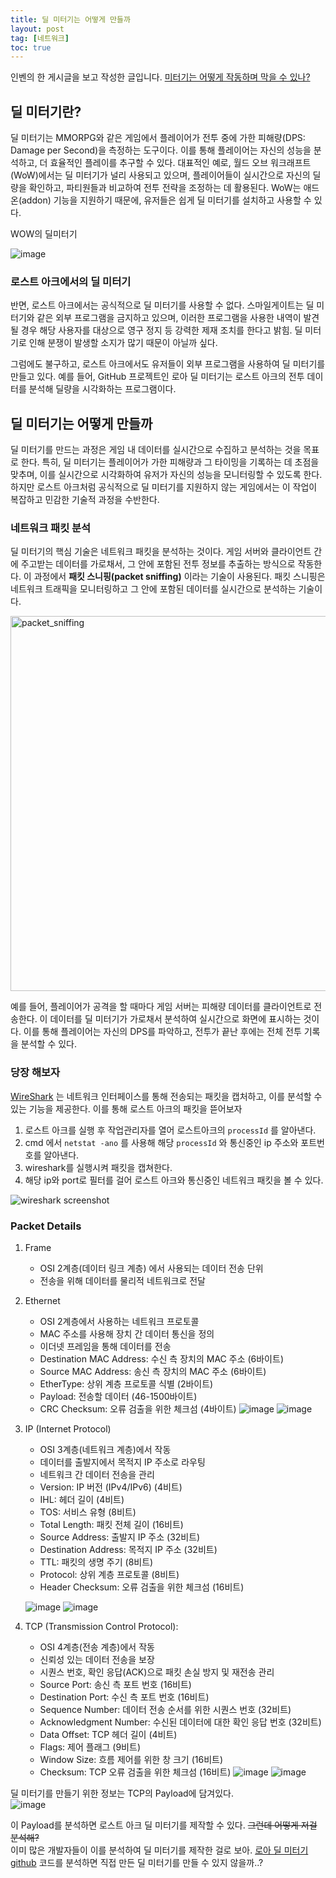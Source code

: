 ```yaml
---
title: 딜 미터기는 어떻게 만들까
layout: post
tag: [네트워크]
toc: true
---
```


인벤의 한 게시글을 보고 작성한 글입니다.
[미터기는 어떻게 작동하며 막을 수 있나?](https://www.inven.co.kr/board/lostark/4811/4788926?vtype=pc) 


## 딜 미터기란?

딜 미터기는 MMORPG와 같은 게임에서 플레이어가 전투 중에 가한 피해량(DPS: Damage per Second)을 측정하는 도구이다. 이를 통해 플레이어는 자신의 성능을 분석하고, 더 효율적인 플레이를 추구할 수 있다. 대표적인 예로, 월드 오브 워크래프트(WoW)에서는 딜 미터기가 널리 사용되고 있으며, 플레이어들이 실시간으로 자신의 딜량을 확인하고, 파티원들과 비교하여 전투 전략을 조정하는 데 활용된다. WoW는 애드온(addon) 기능을 지원하기 때문에, 유저들은 쉽게 딜 미터기를 설치하고 사용할 수 있다.

WOW의 딜미터기

![image](https://github.com/user-attachments/assets/e3f4db30-89ed-4c3a-81e7-7151ab57ffd3)


### 로스트 아크에서의 딜 미터기

반면, 로스트 아크에서는 공식적으로 딜 미터기를 사용할 수 없다. 스마일게이트는 딜 미터기와 같은 외부 프로그램을 금지하고 있으며, 이러한 프로그램을 사용한 내역이 발견될 경우 해당 사용자를 대상으로 영구 정지 등 강력한 제재 조치를 한다고 밝힘. 딜 미터기로 인해 분쟁이 발생할 소지가 많기 때문이 아닐까 싶다.

그럼에도 불구하고, 로스트 아크에서도 유저들이 외부 프로그램을 사용하여 딜 미터기를 만들고 있다. 예를 들어, GitHub 프로젝트인 로아 딜 미터기는 로스트 아크의 전투 데이터를 분석해 딜량을 시각화하는 프로그램이다. 

## 딜 미터기는 어떻게 만들까

딜 미터기를 만드는 과정은 게임 내 데이터를 실시간으로 수집하고 분석하는 것을 목표로 한다. 특히, 딜 미터기는 플레이어가 가한 피해량과 그 타이밍을 기록하는 데 초점을 맞추며, 이를 실시간으로 시각화하여 유저가 자신의 성능을 모니터링할 수 있도록 한다. 하지만 로스트 아크처럼 공식적으로 딜 미터기를 지원하지 않는 게임에서는 이 작업이 복잡하고 민감한 기술적 과정을 수반한다.

### 네트워크 패킷 분석

딜 미터기의 핵심 기술은 네트워크 패킷을 분석하는 것이다. 게임 서버와 클라이언트 간에 주고받는 데이터를 가로채서, 그 안에 포함된 전투 정보를 추출하는 방식으로 작동한다. 이 과정에서 **패킷 스니핑(packet sniffing)** 이라는 기술이 사용된다. 패킷 스니핑은 네트워크 트래픽을 모니터링하고 그 안에 포함된 데이터를 실시간으로 분석하는 기술이다.

<img src="https://github.com/user-attachments/assets/f2a12fe5-94f8-4d0e-a63d-4cb94eb3c1e7" width="600px" height="600px" alt="packet_sniffing"></img><br/>

예를 들어, 플레이어가 공격을 할 때마다 게임 서버는 피해량 데이터를 클라이언트로 전송한다. 이 데이터를 딜 미터기가 가로채서 분석하여 실시간으로 화면에 표시하는 것이다. 이를 통해 플레이어는 자신의 DPS를 파악하고, 전투가 끝난 후에는 전체 전투 기록을 분석할 수 있다.

### 당장 해보자

[WireShark](https://www.wireshark.org/) 는 네트워크 인터페이스를 통해 전송되는 패킷을 캡처하고, 이를 분석할 수 있는 기능을 제공한다. 이를 통해 로스트 아크의 패킷을 뜯어보자

1. 로스트 아크를 실행 후 작업관리자를 열어 로스트아크의 `processId` 를 알아낸다.
2. cmd 에서 `netstat -ano` 를 사용해 해당 `processId` 와 통신중인 ip 주소와 포트번호를 알아낸다.
3. wireshark를 실행시켜 패킷을 캡쳐한다.
4. 해당 ip와 port로 필터를 걸어 로스트 아크와 통신중인 네트워크 패킷을 볼 수 있다.

![wireshark screenshot](https://github.com/user-attachments/assets/420199be-193a-4af2-8da4-2ebfe917ada7)


### Packet Details

1. Frame
    - OSI 2계층(데이터 링크 계층) 에서 사용되는 데이터 전송 단위
    - 전송을 위해 데이터를 물리적 네트워크로 전달
2. Ethernet
    - OSI 2계층에서 사용하는 네트워크 프로토콜
    - MAC 주소를 사용해 장치 간 데이터 통신을 정의
    - 이더넷 프레임을 통해 데이터를 전송
    - Destination MAC Address: 수신 측 장치의 MAC 주소 (6바이트)
    - Source MAC Address: 송신 측 장치의 MAC 주소 (6바이트)
    - EtherType: 상위 계층 프로토콜 식별 (2바이트)
    - Payload: 전송할 데이터 (46-1500바이트)
    - CRC Checksum: 오류 검출을 위한 체크섬 (4바이트)
    ![image](https://github.com/user-attachments/assets/12111cf4-2607-4c58-bffc-fdbce71cb7bf)
    ![image](https://github.com/user-attachments/assets/1f5e5bb3-a53f-413e-92f7-d815f3edde5f)

3. IP (Internet Protocol)
    - OSI 3계층(네트워크 계층)에서 작동
    - 데이터를 출발지에서 목적지 IP 주소로 라우팅
    - 네트워크 간 데이터 전송을 관리
    - Version: IP 버전 (IPv4/IPv6) (4비트)
    - IHL: 헤더 길이 (4비트)
    - TOS: 서비스 유형 (8비트)
    - Total Length: 패킷 전체 길이 (16비트)
    - Source Address: 출발지 IP 주소 (32비트)
    - Destination Address: 목적지 IP 주소 (32비트)
    - TTL: 패킷의 생명 주기 (8비트)
    - Protocol: 상위 계층 프로토콜 (8비트)
    - Header Checksum: 오류 검출을 위한 체크섬 (16비트)
    
    ![image](https://github.com/user-attachments/assets/522b6592-85fe-439c-bcb3-6d62cdc3d1b7)
    ![image](https://github.com/user-attachments/assets/116b7949-a258-434e-84df-898d4f101840)
    
4. TCP (Transmission Control Protocol):
    - OSI 4계층(전송 계층)에서 작동
    - 신뢰성 있는 데이터 전송을 보장
    - 시퀀스 번호, 확인 응답(ACK)으로 패킷 손실 방지 및 재전송 관리
    - Source Port: 송신 측 포트 번호 (16비트)
    - Destination Port: 수신 측 포트 번호 (16비트)
    - Sequence Number: 데이터 전송 순서를 위한 시퀀스 번호 (32비트)
    - Acknowledgment Number: 수신된 데이터에 대한 확인 응답 번호 (32비트)
    - Data Offset: TCP 헤더 길이 (4비트)
    - Flags: 제어 플래그 (9비트)
    - Window Size: 흐름 제어를 위한 창 크기 (16비트)
    - Checksum: TCP 오류 검출을 위한 체크섬 (16비트)
    ![image](https://github.com/user-attachments/assets/744ad99a-fc45-4c10-86c2-79e8a2103776)
    ![image](https://github.com/user-attachments/assets/377e9fdd-86f3-4fa5-b1cf-bf18d2bab000)

딜 미터기를 만들기 위한 정보는 TCP의 Payload에 담겨있다.    
![image](https://github.com/user-attachments/assets/275747ef-c409-4377-b606-557bd40396e1)

이 Payload를 분석하면 로스트 아크 딜 미터기를 제작할 수 있다. ~~그런데 어떻게 저걸 분석해?~~    
이미 많은 개발자들이 이를 분석하여 딜 미터기를 제작한 걸로 보아. [로아 딜 미터기 github](https://github.com/snoww/loa-logs) 코드를 분석하면 직접 만든 딜 미터기를 만들 수 있지 않을까..?